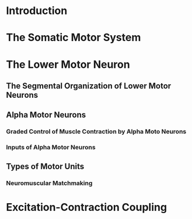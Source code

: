 # Introduction

# The Somatic Motor System

# The Lower Motor Neuron

## The Segmental Organization of Lower Motor Neurons
## Alpha Motor Neurons
### Graded Control of Muscle Contraction by Alpha Moto Neurons
### Inputs of Alpha Motor Neurons
## Types of Motor Units
### Neuromuscular Matchmaking

# Excitation-Contraction Coupling

## 
## 
# 

## 
## 
## 
## 
## 
## 
## 
## 
## 
## 
## 